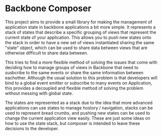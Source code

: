 Backbone Composer
=================

This project aims to provide a small library for making the management of
application state in backbone applications a bit more simple. It represents a
stack of states that describe a specific grouping of views that represent the
current state of your application. This allows you to push new states onto the
stack in order to have a new set of views instantiated sharing the same "state"
object, which can be used to share data between views that are otherwise
difficult to share data between.

This tries to find a more flexible method of solving the issues that come with
deciding how to manage groups of views in Backbone that need to susbcribe to
the same events or share the same information between eachother. Although the
usual solution to this problem is that developers will bind to a global event
emitter or subscribe to many events on Application, this provides a decoupled
and flexible method of solving the problem without messing with global state.

The states are represented as a stack due to the idea that more advanced
applications can use states to manage hostory / navigation, stacks can be used
to represent bread crumbs, and pushing new states can be used to change the
current application view easily. These are just some ideas on how to use the
state stack, but composer is intended to leave these decisions to the
developer.

